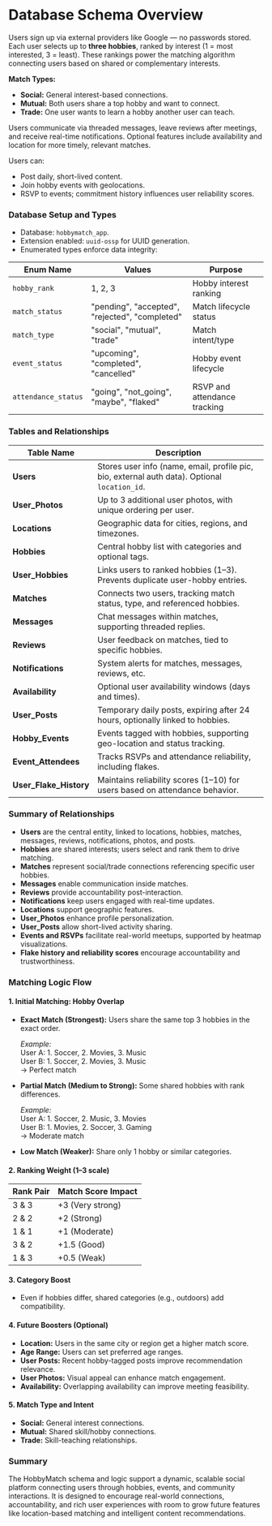 # Database Schema Overview

Users sign up via external providers like Google — no passwords stored. Each user selects up to **three hobbies**, ranked by interest (1 = most interested, 3 = least). These rankings power the matching algorithm connecting users based on shared or complementary interests.

**Match Types:**
- **Social:** General interest-based connections.
- **Mutual:** Both users share a top hobby and want to connect.
- **Trade:** One user wants to learn a hobby another user can teach.

Users communicate via threaded messages, leave reviews after meetings, and receive real-time notifications. Optional features include availability and location for more timely, relevant matches.

Users can:
- Post daily, short-lived content.
- Join hobby events with geolocations.
- RSVP to events; commitment history influences user reliability scores.

### Database Setup and Types

- Database: `hobbymatch_app`.
- Extension enabled: `uuid-ossp` for UUID generation.
- Enumerated types enforce data integrity:

| Enum Name         | Values                                  | Purpose                      |
|-------------------|-----------------------------------------|------------------------------|
| `hobby_rank`       | 1, 2, 3                                 | Hobby interest ranking        |
| `match_status`     | "pending", "accepted", "rejected", "completed" | Match lifecycle status       |
| `match_type`       | "social", "mutual", "trade"             | Match intent/type             |
| `event_status`     | "upcoming", "completed", "cancelled"    | Hobby event lifecycle         |
| `attendance_status`| "going", "not_going", "maybe", "flaked"| RSVP and attendance tracking  |

### Tables and Relationships

| Table Name        | Description                                                                                         |
|-------------------|-----------------------------------------------------------------------------------------------------|
| **Users**         | Stores user info (name, email, profile pic, bio, external auth data). Optional `location_id`.       |
| **User_Photos**   | Up to 3 additional user photos, with unique ordering per user.                                      |
| **Locations**      | Geographic data for cities, regions, and timezones.                                                |
| **Hobbies**        | Central hobby list with categories and optional tags.                                              |
| **User_Hobbies**   | Links users to ranked hobbies (1–3). Prevents duplicate user-hobby entries.                         |
| **Matches**        | Connects two users, tracking match status, type, and referenced hobbies.                           |
| **Messages**       | Chat messages within matches, supporting threaded replies.                                         |
| **Reviews**        | User feedback on matches, tied to specific hobbies.                                                |
| **Notifications**  | System alerts for matches, messages, reviews, etc.                                                 |
| **Availability**   | Optional user availability windows (days and times).                                              |
| **User_Posts**     | Temporary daily posts, expiring after 24 hours, optionally linked to hobbies.                       |
| **Hobby_Events**   | Events tagged with hobbies, supporting geo-location and status tracking.                           |
| **Event_Attendees**| Tracks RSVPs and attendance reliability, including flakes.                                        |
| **User_Flake_History** | Maintains reliability scores (1–10) for users based on attendance behavior.                    |

### Summary of Relationships

- **Users** are the central entity, linked to locations, hobbies, matches, messages, reviews, notifications, photos, and posts.
- **Hobbies** are shared interests; users select and rank them to drive matching.
- **Matches** represent social/trade connections referencing specific user hobbies.
- **Messages** enable communication inside matches.
- **Reviews** provide accountability post-interaction.
- **Notifications** keep users engaged with real-time updates.
- **Locations** support geographic features.
- **User_Photos** enhance profile personalization.
- **User_Posts** allow short-lived activity sharing.
- **Events and RSVPs** facilitate real-world meetups, supported by heatmap visualizations.
- **Flake history and reliability scores** encourage accountability and trustworthiness.

### Matching Logic Flow

#### 1. Initial Matching: Hobby Overlap

- **Exact Match (Strongest):** Users share the same top 3 hobbies in the exact order.
  
  *Example:*  
  User A: 1. Soccer, 2. Movies, 3. Music  
  User B: 1. Soccer, 2. Movies, 3. Music  
  → Perfect match

- **Partial Match (Medium to Strong):** Some shared hobbies with rank differences.
  
  *Example:*  
  User A: 1. Soccer, 2. Music, 3. Movies  
  User B: 1. Movies, 2. Soccer, 3. Gaming  
  → Moderate match

- **Low Match (Weaker):** Share only 1 hobby or similar categories.

#### 2. Ranking Weight (1–3 scale)

| Rank Pair | Match Score Impact      |
|-----------|------------------------|
| 3 & 3     | +3 (Very strong)       |
| 2 & 2     | +2 (Strong)            |
| 1 & 1     | +1 (Moderate)          |
| 3 & 2     | +1.5 (Good)            |
| 1 & 3     | +0.5 (Weak)            |

#### 3. Category Boost

- Even if hobbies differ, shared categories (e.g., outdoors) add compatibility.

#### 4. Future Boosters (Optional)

- **Location:** Users in the same city or region get a higher match score.
- **Age Range:** Users can set preferred age ranges.
- **User Posts:** Recent hobby-tagged posts improve recommendation relevance.
- **User Photos:** Visual appeal can enhance match engagement.
- **Availability:** Overlapping availability can improve meeting feasibility.

#### 5. Match Type and Intent

- **Social:** General interest connections.
- **Mutual:** Shared skill/hobby connections.
- **Trade:** Skill-teaching relationships.

### Summary

The HobbyMatch schema and logic support a dynamic, scalable social platform connecting users through hobbies, events, and community interactions. It is designed to encourage real-world connections, accountability, and rich user experiences with room to grow future features like location-based matching and intelligent content recommendations.